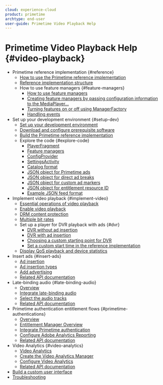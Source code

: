 ```yaml
---
cloud: experience-cloud
product: primetime
archtype: end-user
user-guide: Primetime Video Playback Help
---
```


# Primetime Video Playback Help {#video-playback}

+ Primetime reference implementation {#reference}
   + [How to use the Primetime reference implementation](ref-implementation/how-to-use-ref-player.md)
   + [Reference implementation structure](ref-implementation/ref-player-structure.md)
   + How to use feature managers {#feature-managers}
      + [How to use feature managers](ref-implementation/using-feature-managers/how-to-use-feature-managers.md)
      + [Creating feature managers by passing configuration information to the MediaPlayer...](ref-implementation/using-feature-managers/creating-feature-managers.md)
      + [Turning features on or off using ManagerFactory](ref-implementation/using-feature-managers/turning-features-on-off.md)
      + [Handling events](ref-implementation/using-feature-managers/handling-events.md)
+ Set up your development environment {#setup-dev}
   + [Set up your development environment](set-up-dev-environment/set-up-dev-environment-overview.md)
   + [Download and configure prerequisite software](set-up-dev-environment/download-prereqs-android.md)
   + [Build the Primetime reference implementation](set-up-dev-environment/install-the-ref-player-project.md)
   + Explore the code {#explore-code}
      + [PlayerFragment](set-up-dev-environment/exploring-code/player-fragment.md)
      + [Feature managers](set-up-dev-environment/exploring-code/about-psdk-feature-managers.md)
      + [ConfigProvider](set-up-dev-environment/exploring-code/config-provider.md)
      + [SettingsActivity](set-up-dev-environment/exploring-code/settings-activity.md)
      + [Catalog format](set-up-dev-environment/exploring-code/catalog-format.md)
      + [JSON object for Primetime ads](set-up-dev-environment/exploring-code/json-pt-ads.md)
      + [JSON object for direct ad breaks](set-up-dev-environment/exploring-code/json-direct-ad-breaks.md)
      + [JSON object for custom ad markers](set-up-dev-environment/exploring-code/json-custom-ad-markers.md)
      + [JSON object for entitlement resource ID](set-up-dev-environment/exploring-code/json-entitlement-resource-id.md)
      + [Example JSON feed format](set-up-dev-environment/exploring-code/example-json-feed-format.md)
+ Implement video playback {#implement-video}
   + [Essential operations of video playback](implement-video-playback/video-playback.md)
   + [Enable video playback](implement-video-playback/enable-video-playback.md)
   + [DRM content protection](implement-video-playback/content-protection.md)
   + [Multiple bit rates](implement-video-playback/mbr.md)
   + Set up a player for DVR playback with ads {#dvr}
      + [DVR without ad insertion](implement-video-playback/dvr/dvr-without-ad-insertion.md)
      + [DVR with ad insertion](implement-video-playback/dvr/dvr-with-ad-insertion.md)
      + [Choosing a custom starting point for DVR](implement-video-playback/dvr/dvr-custom-start-point.md)
      + [Set a custom start time in the reference implementation](implement-video-playback/dvr/set-custom-start-time-dvr.md)
   + [Display QoS playback and device statistics](implement-video-playback/qos-statistics.md)
+ Insert ads {#insert-ads}
   + [Ad insertion](insert-ads/ad-insertion.md)
   + [Ad insertion types](insert-ads/ad-insertion-types.md)
   + [Add advertising](insert-ads/add-advertising.md)
   + [Related API documentation](insert-ads/aps-callbacks-ad-insertion.md)
+ Late-binding audio {#late-binding-audio}
   + [Overview](late-binding-audio/late-binding-audio-overview.md)
   + [Integrate late-binding audio](late-binding-audio/aa-enable.md)
   + [Select the audio tracks](late-binding-audio/select-audio-tracks.md)
   + [Related API documentation](late-binding-audio/aa-api-callbacks.md)
+ Primetime authentication entitlement flows {#primetime-authentications}
   + [Overview](paytvpass-entitlement/paytvpass-entitlement-overview.md)
   + [Entitlement Manager Overview](paytvpass-entitlement/entitlement-overvivew.md)
   + [Integrate Primetime authentication](paytvpass-entitlement/integrate-pass.md)
   + [Configure Adobe Analytics Reporting](paytvpass-entitlement/pass-analytics-setup.md)
   + [Related API documentation](paytvpass-entitlement/pass-apis-callbacks.md)
+ Video Analytics {#video-analytics}
   + [Video Analytics](video-analytics/video-analytics-overview.md)
   + [Create the Video Analytics Manager](video-analytics/create-video-analytics-manager.md)
   + [Configure Video Analytics](video-analytics/configure-video-analytics-manager.md)
   + [Related API documentation](video-analytics/va-apis-callbacks.md)
+ [Build a custom user interface](build-custom-ui.md)
+ [Troubleshooting](troubleshooting.md)

